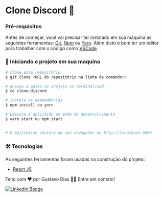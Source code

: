 

# Clone Discord 🚀


### Pré-requisitos

Antes de começar, você vai precisar ter instalado em sua máquina as seguintes ferramentas:
[Git](https://git-scm.com), [Npm](https://www.npmjs.com/get-npm) ou [Yarn](https://yarnpkg.com/getting-started/install).
Além disto é bom ter um editor para trabalhar com o código como [VSCode](https://code.visualstudio.com/)

### 🎲 Iniciando o projeto em sua maquina

```bash
# Clone este repositório
$ git clone <URL do repositório na linha de comando:>

# Acesse a pasta do projeto no terminal/cmd
$ cd clone-discord

# Instale as dependências
$ npm install ou yarn

# Execute a aplicação em modo de desenvolvimento
$ yarn start ou npm start


# O Aplicativo inciará em seu navegador no http://localhost:3000
```

### 🛠 Tecnologias

As seguintes ferramentas foram usadas na construção do projeto:

- [React JS](https://pt-br.reactjs.org)


Feito com ❤️ por Gustavo Dias 👋🏽 Entre em contato!

[![Linkedin Badge](https://img.shields.io/badge/-Gustavo-blue?style=flat-square&logo=Linkedin&logoColor=white&link=https://www.linkedin.com/in/gustavo-dias-337b62173/)](https://www.linkedin.com/in/gustavo-dias-337b62173/)
